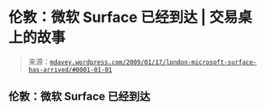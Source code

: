 <!--yml

分类：未分类

日期：2024-05-18 06:18:45

-->

# 伦敦：微软 Surface 已经到达 | 交易桌上的故事

> 来源：[`mdavey.wordpress.com/2009/01/17/london-microsoft-surface-has-arrived/#0001-01-01`](https://mdavey.wordpress.com/2009/01/17/london-microsoft-surface-has-arrived/#0001-01-01)

## 伦敦：微软 Surface 已经到达
